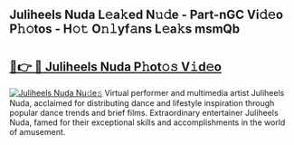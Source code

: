 ## Juliheels Nuda L𝚎a𝚔ed N𝚞𝚍e - Part-nGC Vi𝚍𝚎o P𝚑𝚘tos - H𝚘𝚝 O𝚗𝚕yf𝚊ns L𝚎a𝚔s msmQb

# <h2><a href="http://kfadrc.oniu.top/?m=Juliheels+Nuda">🔗👉 🔴 Juliheels Nuda P𝚑ot𝚘𝚜 V𝚒d𝚎o</a></h2>

[![Juliheels Nuda Nu𝚍e𝚜](https://i.imgur.com/0qMVB7G.gif)](http://kfadrc.oniu.top/?m=Juliheels+Nuda)
Virtual performer and multimedia artist Juliheels Nuda, acclaimed for distributing dance and lifestyle inspiration through popular dance trends and brief films. Extraordinary entertainer Juliheels Nuda, famed for their exceptional skills and accomplishments in the world of amusement.  
